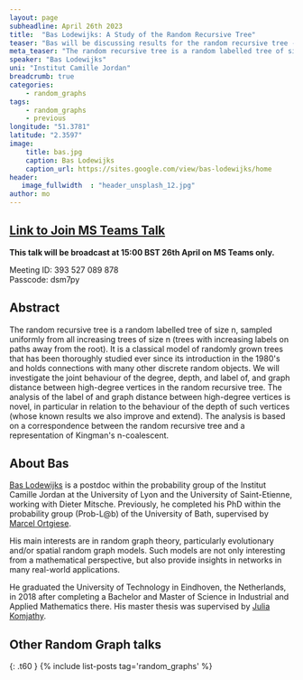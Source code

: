 ```yaml
---
layout: page
subheadline: April 26th 2023 
title:  "Bas Lodewijks: A Study of the Random Recursive Tree"
teaser: "Bas will be discussing results for the random recursive tree - a random labelled tree of size n, sampled uniformly from all increasing trees of size n. "
meta_teaser: "The random recursive tree is a random labelled tree of size n, sampled uniformly from all increasing trees of size n (trees with increasing labels on paths away from the root). It is a classical model of randomly grown trees that has been thoroughly studied ever since its introduction in the 1980s and holds connections with many other discrete random objects. "
speaker: "Bas Lodewijks"
uni: "Institut Camille Jordan"
breadcrumb: true
categories:
    - random_graphs
tags:
    - random_graphs
    - previous
longitude: "51.3781"
latitude: "2.3597"
image:
    title: bas.jpg
    caption: Bas Lodewijks
    caption_url: https://sites.google.com/view/bas-lodewijks/home
header:
   image_fullwidth  : "header_unsplash_12.jpg"
author: mo
---
```

## [Link to Join MS Teams Talk](https://teams.microsoft.com/l/meetup-join/19%3ameeting_N2Q2NGY2NDEtYWVmNS00NzE3LWI0ZWMtMWFiZmE3NGM2MTc3%40thread.v2/0?context=%7b%22Tid%22%3a%22377e3d22-4ea1-422d-b0ad-8fcc89406b9e%22%2c%22Oid%22%3a%2243af9e94-a882-4d59-8a92-d00c8899065e%22%7d)

**This talk will be broadcast at 15:00 BST 26th April on MS Teams only.**

Meeting ID: 393 527 089 878 \
Passcode: dsm7py

## Abstract

The random recursive tree is a random labelled tree of size n, sampled uniformly from all increasing trees of size n (trees with increasing labels on paths away from the root). It is a classical model of randomly grown trees that has been thoroughly studied ever since its introduction in the 1980's and holds connections with many other discrete random objects. 
We will investigate the joint behaviour of the degree, depth, and label of, and graph distance between high-degree vertices in the random recursive tree. The analysis of the label of and graph distance between high-degree vertices is novel, in particular in relation to the behaviour of the depth of such vertices (whose known results we also improve and extend). The analysis is based on a correspondence between the random recursive tree and a representation of Kingman's n-coalescent.

## About Bas

[Bas Lodewijks](https://sites.google.com/view/bas-lodewijks/home) is a postdoc within the probability group of the Institut Camille Jordan at the University of Lyon and the University of Saint-Etienne, working with Dieter Mitsche. Previously, he completed his PhD within the probability group (Prob-L@b) of the University of Bath, supervised by [Marcel Ortgiese](https://people.bath.ac.uk/ma2mo/). 

His main interests are in random graph theory, particularly evolutionary and/or spatial random graph models.  Such models are not only interesting from a mathematical perspective, but also provide insights in networks in many real-world applications. 

He graduated the University of Technology in Eindhoven, the Netherlands, in 2018 after completing a Bachelor and Master of Science in Industrial and Applied Mathematics there. His master thesis was supervised by [Julia Komjathy](https://fa.ewi.tudelft.nl/~komjathy/).




## Other Random Graph talks
{: .t60 }
{% include list-posts tag='random_graphs' %}

